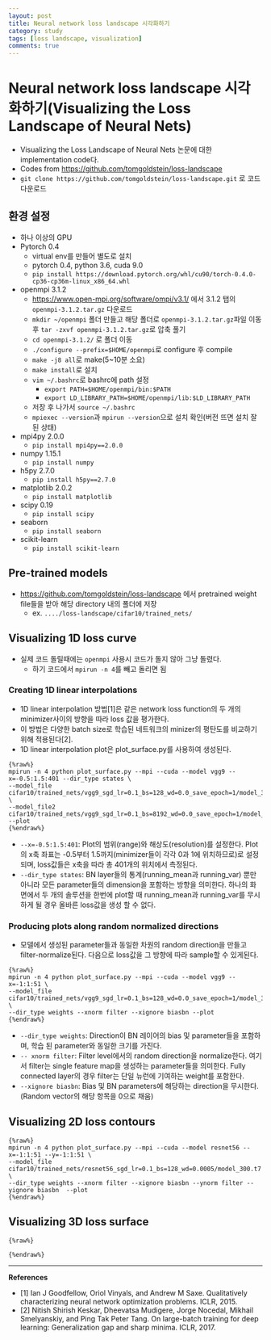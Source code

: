 ```yaml
---
layout: post
title: Neural network loss landscape 시각화하기
category: study
tags: [loss landscape, visualization]
comments: true
---
```


# Neural network loss landscape 시각화하기(Visualizing the Loss Landscape of Neural Nets)
- Visualizing the Loss Landscape of Neural Nets 논문에 대한 implementation code다.
- Codes from https://github.com/tomgoldstein/loss-landscape
- `git clone https://github.com/tomgoldstein/loss-landscape.git` 로 코드 다운로드

## 환경 설정
- 하나 이상의 GPU
- Pytorch 0.4
  - virtual env를 만들어 별도로 설치
  - pytorch 0.4, python 3.6, cuda 9.0
  - `pip install https://download.pytorch.org/whl/cu90/torch-0.4.0-cp36-cp36m-linux_x86_64.whl`
- openmpi 3.1.2
  - https://www.open-mpi.org/software/ompi/v3.1/ 에서 3.1.2 탭의 `openmpi-3.1.2.tar.gz` 다운로드
  - `mkdir ~/openmpi` 폴더 만들고 해당 폴더로 `openmpi-3.1.2.tar.gz`파일 이동 후 `tar -zxvf openmpi-3.1.2.tar.gz`로 압축 풀기
  - `cd openmpi-3.1.2/` 로 폴더 이동
  - `./configure --prefix=$HOME/openmpi`로 configure 후 compile
  - `make -j8 all`로 make(5~10분 소요)
  - `make install`로 설치
  - `vim ~/.bashrc`로 bashrc에 path 설정
    - `export PATH=$HOME/openmpi/bin:$PATH`
    - `export LD_LIBRARY_PATH=$HOME/openmpi/lib:$LD_LIBRARY_PATH`
  - 저장 후 나가서 `source ~/.bashrc`
  - `mpiexec --version`과 `mpirun --version`으로 설치 확인(버전 뜨면 설치 잘 된 상태)
- mpi4py 2.0.0
  - `pip install mpi4py==2.0.0`
- numpy 1.15.1
  - `pip install numpy`
- h5py 2.7.0
  - `pip install h5py==2.7.0`
- matplotlib 2.0.2
  - `pip install matplotlib`
- scipy 0.19
  - `pip install scipy`
- seaborn
  - `pip install seaborn`
- scikit-learn
  - `pip install scikit-learn`

## Pre-trained models
- https://github.com/tomgoldstein/loss-landscape 에서 pretrained weight file들을 받아 해당 directory 내의 폴더에 저장
  - ex. `..../loss-landscape/cifar10/trained_nets/`

## Visualizing 1D loss curve
- 실제 코드 돌릴때에는 `openmpi` 사용시 코드가 돌지 않아 그냥 돌렸다.
  - 하기 코드에서 `mpirun -n 4`를 빼고 돌리면 됨

### Creating 1D linear interpolations
- 1D linear interpolation 방법[1]은 같은 network loss function의 두 개의 minimizer사이의 방향을 따라 loss 값을 평가한다.
- 이 방법은 다양한 batch size로 학습된 네트워크의 minizer의 평탄도를 비교하기 위해 적용된다[2].
- 1D linear interpolation plot은 plot_surface.py를 사용하여 생성된다.

```
{%raw%}
mpirun -n 4 python plot_surface.py --mpi --cuda --model vgg9 --x=-0.5:1.5:401 --dir_type states \
--model_file cifar10/trained_nets/vgg9_sgd_lr=0.1_bs=128_wd=0.0_save_epoch=1/model_300.t7 \
--model_file2 cifar10/trained_nets/vgg9_sgd_lr=0.1_bs=8192_wd=0.0_save_epoch=1/model_300.t7 --plot
{%endraw%}
```

- `--x=-0.5:1.5:401`: Plot의 범위(range)와 해상도(resolution)를 설정한다. Plot의 x축 좌표는 -0.5부터 1.5까지(minimizer들이 각각 0과 1에 위치하므로)로 설정되며, loss값들은 x축을 따라 총 401개의 위치에서 측정된다.
- `--dir_type states`: BN layer들의 통계(running_mean과 running_var) 뿐만 아니라 모든 parameter들의 dimension을 포함하는 방향을 의미한다. 하나의 화면에서 두 개의 솔루션을 한번에 plot할 때 running_mean과 running_var를 무시하게 될 경우 올바른 loss값을 생성 할 수 없다.

### Producing plots along random normalized directions
- 모델에서 생성된 parameter들과 동일한 차원의 random direction을 만들고 filter-normalize된다. 다음으로 loss값을 그 방향에 따라 sample할 수 있게된다.

```
{%raw%}
mpirun -n 4 python plot_surface.py --mpi --cuda --model vgg9 --x=-1:1:51 \
--model_file cifar10/trained_nets/vgg9_sgd_lr=0.1_bs=128_wd=0.0_save_epoch=1/model_300.t7 \
--dir_type weights --xnorm filter --xignore biasbn --plot
{%endraw%}
```

- `--dir_type weights`: Direction이 BN 레이어의 bias 및 parameter들을 포함하며, 학습 된 parameter와 동일한 크기를 가진다.
- `-- xnorm filter`: Filter level에서의 random direction을 normalize한다. 여기서 filter는 single feature map을 생성하는 parameter들을 의미한다. Fully connected layer의 경우 filter는 단일 뉴런에 기여하는 weight를 포함한다.
- `--xignore biasbn`: Bias 및 BN parameters에 해당하는 direction을 무시한다.(Random vector의 해당 항목을 0으로 채움)

## Visualizing 2D loss contours

```
{%raw%}
mpirun -n 4 python plot_surface.py --mpi --cuda --model resnet56 --x=-1:1:51 --y=-1:1:51 \
--model_file cifar10/trained_nets/resnet56_sgd_lr=0.1_bs=128_wd=0.0005/model_300.t7 \
--dir_type weights --xnorm filter --xignore biasbn --ynorm filter --yignore biasbn  --plot
{%endraw%}
```

## Visualizing 3D loss surface

```
{%raw%}

{%endraw%}
```

---

__References__

- [1] Ian J Goodfellow, Oriol Vinyals, and Andrew M Saxe. Qualitatively characterizing neural network optimization problems. ICLR, 2015.
- [2] Nitish Shirish Keskar, Dheevatsa Mudigere, Jorge Nocedal, Mikhail Smelyanskiy, and Ping Tak Peter Tang. On large-batch training for deep learning: Generalization gap and sharp minima. ICLR, 2017.
